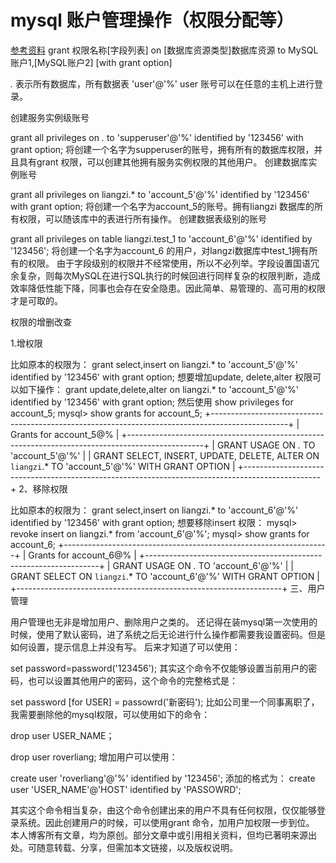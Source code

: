 # mysql 账户管理操作（权限分配等）
[参考资料](http://www.cnblogs.com/roverliang/p/6444512.html)
grant 权限名称[字段列表] on [数据库资源类型]数据库资源 to MySQL账户1,[MySQL账户2] [with grant option]

*.* 表示所有数据库，所有数据表
'user'@'%' user 账号可以在任意的主机上进行登录。

创建服务实例级账号

grant all privileges on *.* to 'supperuser'@'%' identified by '123456' with grant option;
将创建一个名字为supperuser的账号，拥有所有的数据库权限，并且具有grant 权限，可以创建其他拥有服务实例权限的其他用户。
创建数据库实例账号

grant all privileges on liangzi.* to 'account_5'@'%' identified by '123456' with grant option;
将创建一个名字为account_5的账号。拥有liangzi 数据库的所有权限，可以随该库中的表进行所有操作。
创建数据表级别的账号

grant all privileges on table liangzi.test_1 to 'account_6'@'%' identified by '123456';
将创建一个名字为account_6 的用户，对langzi数据库中test_1拥有所有的权限。
由于字段级别的权限并不经常使用，所以不必列举。字段设置国语冗余复杂，则每次MySQL在进行SQL执行的时候回进行同样复杂的权限判断，造成效率降低性能下降，同事也会存在安全隐患。因此简单、易管理的、高可用的权限才是可取的。

权限的增删改查

1.增权限

比如原本的权限为：
grant select,insert on liangzi.* to 'account_5'@'%' identified by '123456' with grant option;
想要增加update, delete,alter 权限可以如下操作：
grant update,delete,alter on liangzi.* to 'account_5'@'%' identified by '123456' with grant option;
然后使用
show privileges for account_5;
mysql> show grants for account_5;
+-------------------------------------------------------------------------------------------------+
| Grants for account_5@%                                                                          |
+-------------------------------------------------------------------------------------------------+
| GRANT USAGE ON *.* TO 'account_5'@'%'                                                           |
| GRANT SELECT, INSERT, UPDATE, DELETE, ALTER ON `liangzi`.* TO 'account_5'@'%' WITH GRANT OPTION |
+-------------------------------------------------------------------------------------------------+
2、移除权限

比如原本的权限为：
grant select,insert on liangzi.* to 'account_6'@'%' identified by '123456' with grant option;
想要移除insert 权限：
mysql> revoke insert on liangzi.* from  'account_6'@'%';
mysql> show grants for account_6;
+------------------------------------------------------------------+
| Grants for account_6@%                                           |
+------------------------------------------------------------------+
| GRANT USAGE ON *.* TO 'account_6'@'%'                            |
| GRANT SELECT ON `liangzi`.* TO 'account_6'@'%' WITH GRANT OPTION |
+------------------------------------------------------------------+
三、用户管理

用户管理也无非是增加用户、删除用户之类的。 还记得在装mysql第一次使用的时候，使用了默认密码，进了系统之后无论进行什么操作都需要我设置密码。但是如何设置，提示信息上并没有写。 后来才知道了可以使用：

set password=password('123456');
其实这个命令不仅能够设置当前用户的密码，也可以设置其他用户的密码，这个命令的完整格式是：

set password [for USER] = passowrd('新密码');
比如公司里一个同事离职了，我需要删除他的mysql权限，可以使用如下的命令：

drop user USER_NAME；

drop user roverliang;
增加用户可以使用：

create user 'roverliang'@'%' identified by '123456';
添加的格式为：
create user 'USER_NAME'@'HOST' identified by 'PASSOWRD';

其实这个命令相当复杂，由这个命令创建出来的用户不具有任何权限，仅仅能够登录系统。因此创建用户的时候，可以使用grant 命令，加用户加权限一步到位。
本人博客所有文章，均为原创。部分文章中或引用相关资料，但均已著明来源出处。可随意转载、分享，但需加本文链接，以及版权说明。
